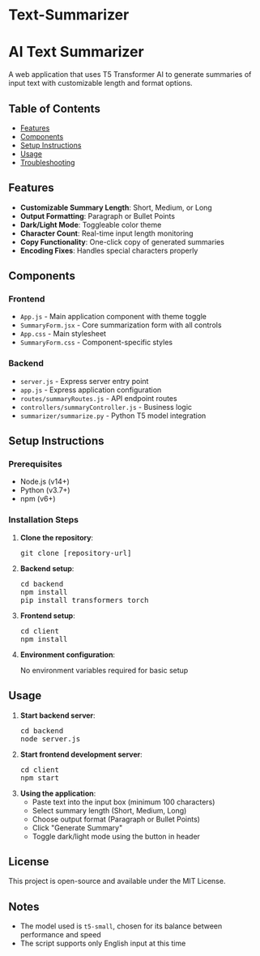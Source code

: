 # Text-Summarizer
<h1>AI Text Summarizer</h1>
<p>A web application that uses T5 Transformer AI to generate summaries of input text with customizable length and format options.</p>

<h2>Table of Contents</h2>
<ul>
    <li><a href="#features">Features</a></li>
    <li><a href="#components">Components</a></li>
    <li><a href="#setup">Setup Instructions</a></li>
    <li><a href="#usage">Usage</a></li>
    <li><a href="#troubleshooting">Troubleshooting</a></li>
</ul>

<h2 id="features">Features</h2>
<ul>
    <li><strong>Customizable Summary Length</strong>: Short, Medium, or Long</li>
    <li><strong>Output Formatting</strong>: Paragraph or Bullet Points</li>
    <li><strong>Dark/Light Mode</strong>: Toggleable color theme</li>
    <li><strong>Character Count</strong>: Real-time input length monitoring</li>
    <li><strong>Copy Functionality</strong>: One-click copy of generated summaries</li>
    <li><strong>Encoding Fixes</strong>: Handles special characters properly</li>
</ul>

<h2 id="components">Components</h2>

<h3>Frontend</h3>
<ul>
    <li><code>App.js</code> - Main application component with theme toggle</li>
    <li><code>SummaryForm.jsx</code> - Core summarization form with all controls</li>
    <li><code>App.css</code> - Main stylesheet</li>
    <li><code>SummaryForm.css</code> - Component-specific styles</li>
</ul>

<h3>Backend</h3>
<ul>
    <li><code>server.js</code> - Express server entry point</li>
    <li><code>app.js</code> - Express application configuration</li>
    <li><code>routes/summaryRoutes.js</code> - API endpoint routes</li>
    <li><code>controllers/summaryController.js</code> - Business logic</li>
    <li><code>summarizer/summarize.py</code> - Python T5 model integration</li>
</ul>

<h2 id="setup">Setup Instructions</h2>

<h3>Prerequisites</h3>
<ul>
    <li>Node.js (v14+)</li>
    <li>Python (v3.7+)</li>
    <li>npm (v6+)</li>
</ul>

<h3>Installation Steps</h3>
<ol>
    <li><strong>Clone the repository</strong>:
        <pre>git clone [repository-url]</pre>
    </li>
    <li><strong>Backend setup</strong>:
        <pre>cd backend
npm install
pip install transformers torch</pre>
    </li>
    <li><strong>Frontend setup</strong>:
        <pre>cd client
npm install</pre>
    </li>
    <li><strong>Environment configuration</strong>:
        <p>No environment variables required for basic setup</p>
    </li>
</ol>

<h2 id="usage">Usage</h2>
<ol>
    <li><strong>Start backend server</strong>:
        <pre>cd backend
node server.js</pre>
    </li>
    <li><strong>Start frontend development server</strong>:
        <pre>cd client
npm start</pre>
    </li>
    <li><strong>Using the application</strong>:
        <ul>
            <li>Paste text into the input box (minimum 100 characters)</li>
            <li>Select summary length (Short, Medium, Long)</li>
            <li>Choose output format (Paragraph or Bullet Points)</li>
            <li>Click "Generate Summary"</li>
            <li>Toggle dark/light mode using the button in header</li>
        </ul>
    </li>
</ol>

<h2>License</h2>
<p>This project is open-source and available under the MIT License.</p>
<h2>Notes</h2>
<ul>
  <li>The model used is <code>t5-small</code>, chosen for its balance between performance and speed</li>
  <li>The script supports only English input at this time</li>
</ul>
